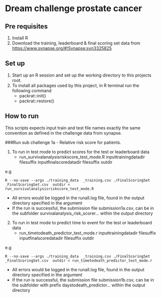 # Dream challenge prostate cancer

## Pre requisites
1. Install R
2. Download the training, leaderboard & final scoring set data from https://www.synapse.org/#!Synapse:syn3325825

## Set up
1. Start up an R session and set up the working directory to this projects root.
2. To install all packages used by this project, in R terminal run the following command
    - packrat::init()
    - packrat::restore()

## How to run
This scripts expects input train and test file names exactly the same convention as defined in the challenge data from synapse.

###Run sub challenge 1a -  Relative risk score for patients.

1. To run in test mode to predict scores for the test or leaderboard data
    - run_survivalanalysisriskscore_test_mode.R inputtrainingdatadir filesuffix inputfinalscoredatadir filesuffix outdir

 e.g
 
 `R --no-save --args ./training_data  _training.csv ./FinalScoringSet _FinalScoringSet.csv  outdir < run_survivalanalysisriskscore_test_mode.R`
   
- All errors would be logged in the runall.log file, found in the output directory specified in the argument
- If the run is successful, the submission file submission1a.csv, can be in the subfolder survivalanalysis_risk_scorer... within the output directory

2. To run in test mode to predict time to event for the test or leaderboard data
    - run_timetodeath_predictor_test_mode.r inputtrainingdatadir filesuffix inputfinalscoredatadir filesuffix outdir

 e.g
 
 `R --no-save --args ./training_data  _training.csv ./FinalScoringSet _FinalScoringSet.csv  outdir < run_timetodeath_predictor_test_mode.r`
   
- All errors would be logged in the runall.log file, found in the output directory specified in the argument
- If the run is successful, the submission file submission1b.csv, can be in the subfolder with prefix daystodeath_predictor... within the output directory 






